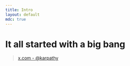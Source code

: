 ```yaml
---
title: Intro
layout: default
mdc: true
---
```


# It all started with a big bang

<div class="flex items-center justify-center ">
    <Tweet id="1886192184808149383"/>
</div>


<blockquote class="mt-4 text-sm opacity-75 !border-red">
    <a href="https://x.com/karpathy/status/1886192184808149383" target="_blank">x.com - @karpathy</a>
</blockquote>

<!--
Andrej Karpathy:
 - founding member of OpenAI
 - has been with Tesla AI
 - amazing youtube streams on building LLM
-->
